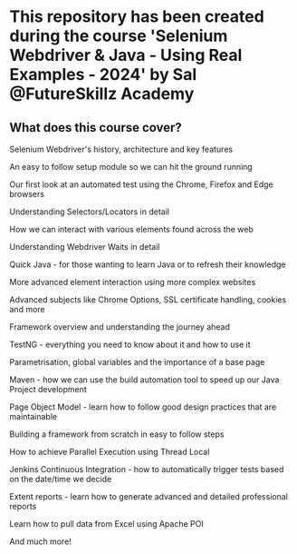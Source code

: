 # This repository has been created during the course 'Selenium Webdriver & Java - Using Real Examples - 2024'  by  Sal @FutureSkillz Academy



## What does this course cover?

Selenium Webdriver's history, architecture and key features

An easy to follow setup module so we can hit the ground running

Our first look at an automated test using the Chrome, Firefox and Edge browsers

Understanding Selectors/Locators in detail

How we can interact with various elements found across the web

Understanding Webdriver Waits in detail

Quick Java - for those wanting to learn Java or to refresh their knowledge

More advanced element interaction using more complex websites

Advanced subjects like Chrome Options, SSL certificate handling, cookies and more

Framework overview and understanding the journey ahead

TestNG - everything you need to know about it and how to use it

Parametrisation, global variables and the importance of a base page

Maven - how we can use the build automation tool to speed up our Java Project development

Page Object Model - learn how to follow good design practices that are maintainable

Building a framework from scratch in easy to follow steps

How to achieve Parallel Execution using Thread Local

Jenkins Continuous Integration - how to automatically trigger tests based on the date/time we decide

Extent reports - learn how to generate advanced and detailed professional reports

Learn how to pull data from Excel using Apache POI

And much more!

